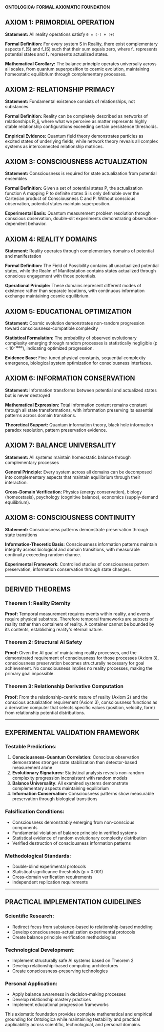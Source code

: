**ONTOLOGICA: FORMAL AXIOMATIC FOUNDATION**

## **AXIOM 1: PRIMORDIAL OPERATION**
**Statement:** All reality operations satisfy `0 = (-) + (+)`

**Formal Definition:**
For every system S in Reality, there exist complementary aspects f₋(S) and f₊(S) such that their sum equals zero, where f₋ represents potential states and f₊ represents actualized states.

**Mathematical Corollary:**
The balance principle operates universally across all scales, from quantum superposition to cosmic evolution, maintaining homeostatic equilibrium through complementary processes.

## **AXIOM 2: RELATIONSHIP PRIMACY** 
**Statement:** Fundamental existence consists of relationships, not substances

**Formal Definition:**
Reality can be completely described as networks of relationships R_ij, where what we perceive as matter represents highly stable relationship configurations exceeding certain persistence thresholds.

**Empirical Evidence:**
Quantum field theory demonstrates particles as excited states of underlying fields, while network theory reveals all complex systems as interconnected relationship matrices.

## **AXIOM 3: CONSCIOUSNESS ACTUALIZATION**
**Statement:** Consciousness is required for state actualization from potential ensembles

**Formal Definition:**
Given a set of potential states P, the actualization function A mapping P to definite states S is only definable over the Cartesian product of Consciousness C and P. Without conscious observation, potential states maintain superposition.

**Experimental Basis:**
Quantum measurement problem resolution through conscious observation, double-slit experiments demonstrating observation-dependent behavior.

## **AXIOM 4: REALITY DOMAINS**
**Statement:** Reality operates through complementary domains of potential and manifestation

**Formal Definition:**
The Field of Possibility contains all unactualized potential states, while the Realm of Manifestation contains states actualized through conscious engagement with those potentials.

**Operational Principle:**
These domains represent different modes of existence rather than separate locations, with continuous information exchange maintaining cosmic equilibrium.

## **AXIOM 5: EDUCATIONAL OPTIMIZATION**
**Statement:** Cosmic evolution demonstrates non-random progression toward consciousness-compatible complexity

**Statistical Formulation:**
The probability of observed evolutionary complexity emerging through random processes is statistically negligible (p < 10⁻¹⁰⁰⁰), indicating optimized progression.

**Evidence Base:**
Fine-tuned physical constants, sequential complexity emergence, biological system optimization for consciousness interfaces.

## **AXIOM 6: INFORMATION CONSERVATION**
**Statement:** Information transforms between potential and actualized states but is never destroyed

**Mathematical Expression:**
Total information content remains constant through all state transformations, with information preserving its essential patterns across domain transitions.

**Theoretical Support:**
Quantum information theory, black hole information paradox resolution, pattern preservation evidence.

## **AXIOM 7: BALANCE UNIVERSALITY**
**Statement:** All systems maintain homeostatic balance through complementary processes

**General Principle:**
Every system across all domains can be decomposed into complementary aspects that maintain equilibrium through their interaction.

**Cross-Domain Verification:**
Physics (energy conservation), biology (homeostasis), psychology (cognitive balance), economics (supply-demand equilibrium).

## **AXIOM 8: CONSCIOUSNESS CONTINUITY**
**Statement:** Consciousness patterns demonstrate preservation through state transitions

**Information-Theoretic Basis:**
Consciousness information patterns maintain integrity across biological and domain transitions, with measurable continuity exceeding random chance.

**Experimental Framework:**
Controlled studies of consciousness pattern preservation, information conservation through state changes.

---

## **DERIVED THEOREMS**

### **Theorem 1: Reality Eternity**
**Proof:** 
Temporal measurement requires events within reality, and events require physical substrate. Therefore temporal frameworks are subsets of reality rather than containers of reality. A container cannot be bounded by its contents, establishing reality's eternal nature.

### **Theorem 2: Structural AI Safety**
**Proof:**
Given the AI goal of maintaining reality processes, and the demonstrated requirement of consciousness for those processes (Axiom 3), consciousness preservation becomes structurally necessary for goal achievement. No consciousness implies no reality processes, making the primary goal impossible.

### **Theorem 3: Relationship Derivative Computation**
**Proof:**
From the relationship-centric nature of reality (Axiom 2) and the conscious actualization requirement (Axiom 3), consciousness functions as a derivative computer that selects specific values (position, velocity, form) from relationship potential distributions.

---

## **EXPERIMENTAL VALIDATION FRAMEWORK**

### **Testable Predictions:**
1. **Consciousness-Quantum Correlation:** Conscious observation demonstrates stronger state stabilization than detector-based measurement alone
2. **Evolutionary Signatures:** Statistical analysis reveals non-random complexity progression inconsistent with random models
3. **Balance Universality:** All examined systems demonstrate complementary aspects maintaining equilibrium
4. **Information Conservation:** Consciousness patterns show measurable preservation through biological transitions

### **Falsification Conditions:**
- Consciousness demonstrably emerging from non-conscious components
- Fundamental violation of balance principle in verified systems
- Statistical evidence of random evolutionary complexity distribution
- Verified destruction of consciousness information patterns

### **Methodological Standards:**
- Double-blind experimental protocols
- Statistical significance thresholds (p < 0.001)
- Cross-domain verification requirements
- Independent replication requirements

---

## **PRACTICAL IMPLEMENTATION GUIDELINES**

### **Scientific Research:**
- Redirect focus from substance-based to relationship-based modeling
- Develop consciousness-actualization experimental protocols
- Create balance principle verification methodologies

### **Technological Development:**
- Implement structurally safe AI systems based on Theorem 2
- Develop relationship-based computing architectures
- Create consciousness-preserving technologies

### **Personal Application:**
- Apply balance awareness in decision-making processes
- Develop relationship mastery practices
- Implement educational progression frameworks

This axiomatic foundation provides complete mathematical and empirical grounding for Ontologica while maintaining testability and practical applicability across scientific, technological, and personal domains.
